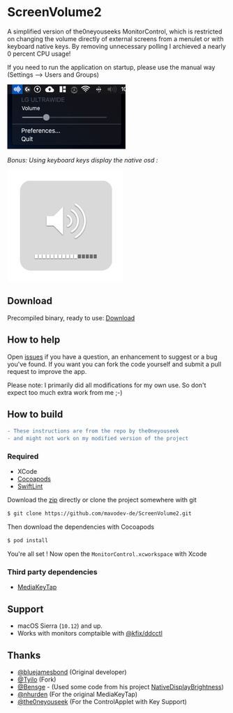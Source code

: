 # ScreenVolume2

A simplified version of the0neyouseeks MonitorControl, which is restricted on changing the volume directly of external screens from a menulet or with keyboard native keys. By removing unnecessary polling I archieved a nearly 0 percent CPU usage!

If you need to run the application on startup, please use the manual way (Settings --> Users and Groups)

![MonitorControl menulet](./.github/menulet.png)

*Bonus: Using keyboard keys display the native osd :*

![MonitorControl OSD](./.github/osd.png)


## Download

Precompiled binary, ready to use:
[Download](application/ScreenVolume2.dmg)

## How to help

Open [issues](./issues) if you have a question, an enhancement to suggest or a bug you've found. If you want you can fork the code yourself and submit a pull request to improve the app.

Please note: I primarily did all modifications for my own use. So don't expect too much extra work from me ;-) 

## How to build

```diff
- These instructions are from the repo by the0neyouseek 
- and might not work on my modified version of the project
```

### Required

- XCode
- [Cocoapods](https://cocoapods.org/)
- [SwiftLint](https://github.com/realm/SwiftLint)

Download the [zip](https://github.com/mavodev-de/ScreenVolume2/archive/master.zip) directly or clone the project somewhere with git

```sh
$ git clone https://github.com/mavodev-de/ScreenVolume2.git
```

Then download the dependencies with Cocoapods

```sh
$ pod install
```

You're all set ! Now open the `MonitorControl.xcworkspace` with Xcode

### Third party dependencies

- [MediaKeyTap](https://github.com/the0neyouseek/MediaKeyTap)

## Support
- macOS Sierra (`10.12`) and up.
- Works with monitors comptaible with [@kfix/ddcctl](https://github.com/kfix/ddcctl)

## Thanks
- [@bluejamesbond](https://github.com/bluejamesbond/) (Original developer)
- [@Tyilo](https://github.com/Tyilo/) (Fork)
- [@Bensge](https://github.com/Bensge/) - (Used some code from his project [NativeDisplayBrightness](https://github.com/Bensge/NativeDisplayBrightness))
- [@nhurden](https://github.com/nhurden/) (For the original MediaKeyTap)
- [@the0neyouseek](https://github.com/the0neyouseek/) (For the ControlApplet with Key Support)
